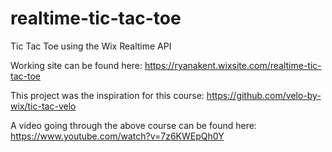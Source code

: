 # realtime-tic-tac-toe
Tic Tac Toe using the Wix Realtime API 

Working site can be found here: https://ryanakent.wixsite.com/realtime-tic-tac-toe

This project was the inspiration for this course: https://github.com/velo-by-wix/tic-tac-velo

A video going through the above course can be found here: https://www.youtube.com/watch?v=7z6KWEpQh0Y
